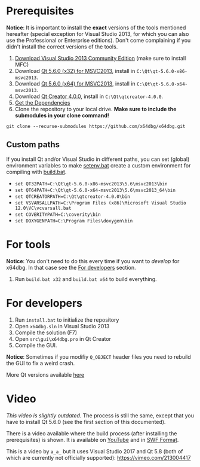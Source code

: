 # Prerequisites

**Notice**: It is important to install the **exact** versions of the tools mentioned hereafter (special exception for Visual Studio 2013, for which you can also use the Professional or Enterprise editions). Don't come complaining if you didn't install the correct versions of the tools.

1. [Download Visual Studio 2013 Community Edition](https://www.visualstudio.com/en-us/news/releasenotes/vs2013-community-vs) (make sure to install MFC)
2. Download [Qt 5.6.0 (x32) for MSVC2013](http://download.qt.io/official_releases/qt/5.6/5.6.0/qt-opensource-windows-x86-msvc2013-5.6.0.exe), install in `C:\Qt\qt-5.6.0-x86-msvc2013`.
3. Download [Qt 5.6.0 (x64) for MSVC2013](http://download.qt.io/official_releases/qt/5.6/5.6.0/qt-opensource-windows-x86-msvc2013_64-5.6.0.exe), install in `C:\Qt\qt-5.6.0-x64-msvc2013`.
4. Download [Qt Creator 4.0.0](http://download.qt.io/official_releases/qtcreator/4.0/4.0.0/qt-creator-opensource-windows-x86-4.0.0.exe), install in `C:\Qt\qtcreator-4.0.0`.
5. [Get the Dependencies](Getting-the-Dependencies)
6. Clone the repository to your local drive. **Make sure to include the submodules in your clone command!**
```
git clone --recurse-submodules https://github.com/x64dbg/x64dbg.git
```

## Custom paths

If you install Qt and/or Visual Studio in different paths, you can set (global) environment variables to make [setenv.bat](https://github.com/x64dbg/x64dbg/blob/development/setenv.bat) create a custom environment for compiling with [build.bat](https://github.com/x64dbg/x64dbg/blob/development/build.bat).

- `set QT32PATH=C:\Qt\qt-5.6.0-x86-msvc2013\5.6\msvc2013\bin`
- `set QT64PATH=C:\Qt\qt-5.6.0-x64-msvc2013\5.6\msvc2013_64\bin`
- `set QTCREATORPATH=C:\Qt\qtcreator-4.0.0\bin`
- `set VSVARSALLPATH=C:\Program Files (x86)\Microsoft Visual Studio 12.0\VC\vcvarsall.bat`
- `set COVERITYPATH=C:\coverity\bin`
- `set DOXYGENPATH=C:\Program Files\doxygen\bin`

# For tools

**Notice**: You don't need to do this every time if you want to *develop* for x64dbg. In that case see the [For developers](https://github.com/x64dbg/x64dbg/wiki/Compiling-the-whole-project#for-developers) section.

1. Run `build.bat x32` and `build.bat x64` to build everything.

# For developers

1. Run `install.bat` to initialize the repository
2. Open `x64dbg.sln` in Visual Studio 2013
3. Compile the solution (F7)
4. Open `src\gui\x64dbg.pro` in Qt Creator
5. Compile the GUI.

**Notice**: Sometimes if you modifiy `Q_OBJECT` header files you need to rebuild the GUI to fix a weird crash.

More Qt versions available [here](https://sourceforge.net/projects/qt64ng/files)

# Video

*This video is slightly outdated.* The process is still the same, except that you have to install Qt 5.6.0 (see the first section of this documented).

There is a video available where the build process (after installing the prerequisites) is shown. It is available on [YouTube](https://youtu.be/M3J2wpXpeX0) and in [SWF Format](https://mega.nz/#!D4x1wQZD!LNz_K4GOhNuJlgS1oztlgdRhoZwPODWyQdd6ISUVvF0).

This is a video by `a_a_` but it uses Visual Studio 2017 and Qt 5.8 (both of which are currently not officially supported): https://vimeo.com/213004417